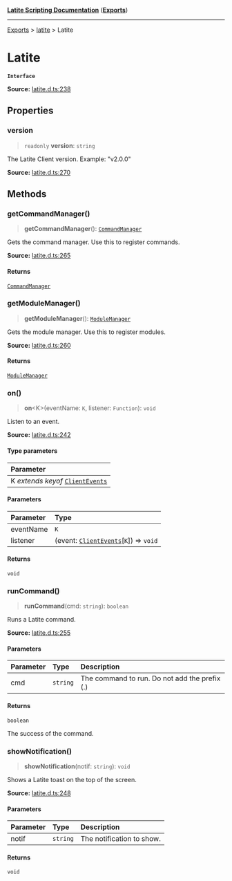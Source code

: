 [**Latite Scripting Documentation**](../../README.md) ([**Exports**](../../exports.md))

---

[Exports](../../exports.md) > [latite](../index.md) > Latite

# Latite

**`Interface`**

**Source:** [latite.d.ts:238](https://github.com/LatiteScripting/latitescripting.github.io/blob/a8bf81d/definitions/latite.d.ts#L238)

## Properties

### version

> `readonly` **version**: `string`

The Latite Client version. Example: "v2.0.0"

**Source:** [latite.d.ts:270](https://github.com/LatiteScripting/latitescripting.github.io/blob/a8bf81d/definitions/latite.d.ts#L270)

## Methods

### getCommandManager()

> **getCommandManager**(): [`CommandManager`](../../module.feature_manager_commandmgr/classes/class.CommandManager.md)

Gets the command manager. Use this to register commands.

**Source:** [latite.d.ts:265](https://github.com/LatiteScripting/latitescripting.github.io/blob/a8bf81d/definitions/latite.d.ts#L265)

#### Returns

[`CommandManager`](../../module.feature_manager_commandmgr/classes/class.CommandManager.md)

### getModuleManager()

> **getModuleManager**(): [`ModuleManager`](../../module.feature_manager_mmgr/interfaces/interface.ModuleManager.md)

Gets the module manager. Use this to register modules.

**Source:** [latite.d.ts:260](https://github.com/LatiteScripting/latitescripting.github.io/blob/a8bf81d/definitions/latite.d.ts#L260)

#### Returns

[`ModuleManager`](../../module.feature_manager_mmgr/interfaces/interface.ModuleManager.md)

### on()

> **on**\<K\>(eventName: `K`, listener: `Function`): `void`

Listen to an event.

**Source:** [latite.d.ts:242](https://github.com/LatiteScripting/latitescripting.github.io/blob/a8bf81d/definitions/latite.d.ts#L242)

#### Type parameters

| Parameter                                                       |
| :-------------------------------------------------------------- |
| K _extends_ _keyof_ [`ClientEvents`](interface.ClientEvents.md) |

#### Parameters

| Parameter | Type                                                                |
| :-------- | :------------------------------------------------------------------ |
| eventName | `K`                                                                 |
| listener  | (event: [`ClientEvents`](interface.ClientEvents.md)[`K`]) => `void` |

#### Returns

`void`

### runCommand()

> **runCommand**(cmd: `string`): `boolean`

Runs a Latite command.

**Source:** [latite.d.ts:255](https://github.com/LatiteScripting/latitescripting.github.io/blob/a8bf81d/definitions/latite.d.ts#L255)

#### Parameters

| Parameter | Type     | Description                                   |
| :-------- | :------- | :-------------------------------------------- |
| cmd       | `string` | The command to run. Do not add the prefix (.) |

#### Returns

`boolean`

The success of the command.

### showNotification()

> **showNotification**(notif: `string`): `void`

Shows a Latite toast on the top of the screen.

**Source:** [latite.d.ts:248](https://github.com/LatiteScripting/latitescripting.github.io/blob/a8bf81d/definitions/latite.d.ts#L248)

#### Parameters

| Parameter | Type     | Description               |
| :-------- | :------- | :------------------------ |
| notif     | `string` | The notification to show. |

#### Returns

`void`
